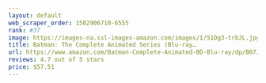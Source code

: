 ```yaml
---
layout: default 
﻿web_scraper_order: 1582906710-6555
rank: #37
image: https://images-na.ssl-images-amazon.com/images/I/51Dg3-trbJL.jpg
title: Batman: The Complete Animated Series (Blu-ray…
url: https://www.amazon.com/Batman-Complete-Animated-BD-Blu-ray/dp/B07J33MNCV/ref=zg_mw_movies-tv_37?_encoding=UTF8&psc=1&refRID=0STWD1YRS3TMPPRB8GBJ
reviews: 4.7 out of 5 stars
price: $57.51 
---
```

